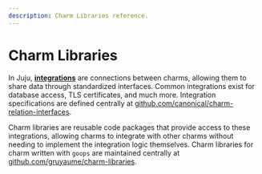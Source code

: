 ```yaml
---
description: Charm Libraries reference.
---
```


# Charm Libraries

In Juju, [**integrations**](https://documentation.ubuntu.com/juju/3.6/reference/relation/index.html) are connections between charms, allowing them to share data through standardized interfaces. Common integrations exist for database access, TLS certificates, and much more. Integration specifications are defined centrally at [github.com/canonical/charm-relation-interfaces](https://github.com/canonical/charm-relation-interfaces).

Charm libraries are reusable code packages that provide access to these integrations, allowing charms to integrate with other charms without needing to implement the integration logic themselves. Charm libraries for charm written with `goops` are maintained centrally at [github.com/gruyaume/charm-libraries](https://github.com/gruyaume/charm-libraries).
